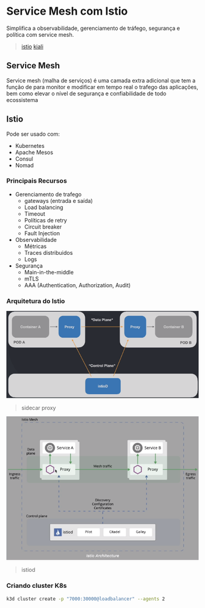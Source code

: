 # Service Mesh com Istio
Simplifica a observabilidade, gerenciamento de tráfego, segurança e política com service mesh.

> [istio](https://istio.io/)
> [kiali](https://kiali.io/)

## Service Mesh
Service mesh (malha de serviços) é uma camada extra adicional que tem a função de
para monitor e modificar em tempo real o trafego das aplicações, bem como elevar o nível
de segurança e confiabilidade de todo ecossistema

## Istio
Pode ser usado com:
- Kubernetes
- Apache Mesos
- Consul
- Nomad

### Principais Recursos
- Gerenciamento de trafego
    - gateways (entrada e saída)
    - Load balancing
    - Timeout
    - Políticas de retry
    - Circuit breaker
    - Fault Injection
- Observabilidade
    - Métricas
    - Traces distribuidos
    - Logs
- Segurança
    - Main-in-the-middle
    - mTLS
    - AAA (Authentication, Authorization, Audit)

### Arquitetura do Istio

![](../_assets/sidecar-proxy.png "sidecar proxy")
> sidecar proxy

![](../_assets/istiod.png "Arquitetura do Istio")
> istiod

### Criando cluster K8s
```bash
k3d cluster create -p "7000:30000@loadbalancer" --agents 2
```